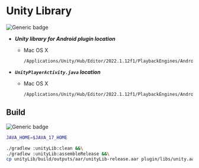 # Unity Library

![Generic badge](https://img.shields.io/badge/Unity-2022.1.12f1-black?logo=unity&logoColor=white.svg)

- **_Unity library for Android plugin location_**

    - Mac OS X

      ```
      /Applications/Unity/Hub/Editor/2022.1.12f1/PlaybackEngines/AndroidPlayer/Variations/il2cpp/Release/Classes/classes.jar
      ```

- **_`UnityPlayerActivity.java` location_**

    - Mac OS X

      ```
      /Applications/Unity/Hub/Editor/2022.1.12f1/PlaybackEngines/AndroidPlayer/Source/com/unity3d/player/UnityPlayerActivity.java
      ```
      
## Build

![Generic badge](https://img.shields.io/badge/Java-17-orange?logo=oracle&logoColor=white.svg)

```bash
JAVA_HOME=$JAVA_17_HOME
```

```bash
./gradlew :unityLib:clean &&\
./gradlew :unityLib:assembleRelease &&\
cp unityLib/build/outputs/aar/unityLib-release.aar plugin/libs/unity.aar
```
